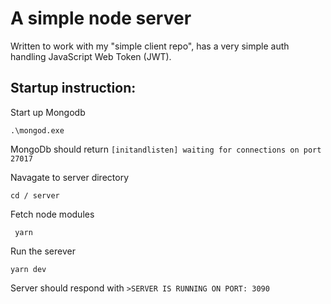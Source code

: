# A simple node server 

Written to work with my "simple client repo", has a very simple auth handling JavaScript Web Token (JWT). 

## Startup instruction:
Start up Mongodb

```.\mongod.exe```

MongoDb should return ```[initandlisten] waiting for connections on port 27017```

Navagate to server directory

```cd / server```

Fetch node modules

``` yarn```

Run the serever

```yarn dev```

Server should respond with ```>SERVER IS RUNNING ON PORT: 3090```

